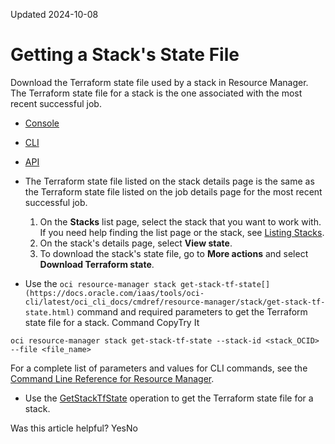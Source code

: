 Updated 2024-10-08
# Getting a Stack's State File
Download the Terraform state file used by a stack in Resource Manager. The Terraform state file for a stack is the one associated with the most recent successful job.
  * [Console](https://docs.oracle.com/en-us/iaas/Content/ResourceManager/Tasks/get-stack-tf-state.htm)
  * [CLI](https://docs.oracle.com/en-us/iaas/Content/ResourceManager/Tasks/get-stack-tf-state.htm)
  * [API](https://docs.oracle.com/en-us/iaas/Content/ResourceManager/Tasks/get-stack-tf-state.htm)


  * The Terraform state file listed on the stack details page is the same as the Terraform state file listed on the job details page for the most recent successful job. 
    1. On the **Stacks** list page, select the stack that you want to work with. If you need help finding the list page or the stack, see [Listing Stacks](https://docs.oracle.com/en-us/iaas/Content/ResourceManager/Tasks/list-stacks.htm#top "List stacks in Resource Manager.").
    2. On the stack's details page, select **View state**.
    3. To download the stack's state file, go to **More actions** and select **Download Terraform state**.
  * Use the `oci resource-manager stack get-stack-tf-state[](https://docs.oracle.com/iaas/tools/oci-cli/latest/oci_cli_docs/cmdref/resource-manager/stack/get-stack-tf-state.html)` command and required parameters to get the Terraform state file for a stack.
Command
CopyTry It
```
oci resource-manager stack get-stack-tf-state --stack-id <stack_OCID> --file <file_name>
```

For a complete list of parameters and values for CLI commands, see the [Command Line Reference for Resource Manager](https://docs.oracle.com/iaas/tools/oci-cli/latest/oci_cli_docs/cmdref/resource-manager.html).
  * Use the [GetStackTfState](https://docs.oracle.com/iaas/api/#/en/resourcemanager/latest/Stack/GetStackTfState) operation to get the Terraform state file for a stack.


Was this article helpful?
YesNo

